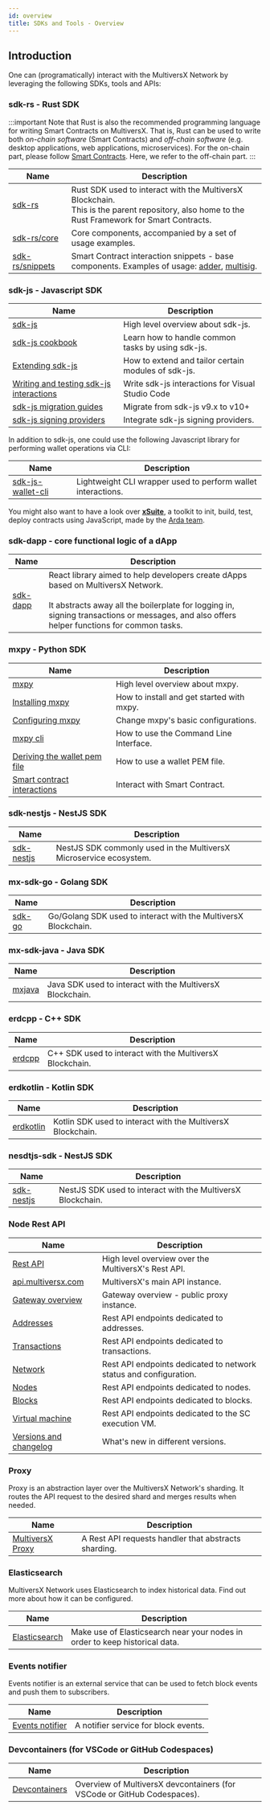 ```yaml
---
id: overview
title: SDKs and Tools - Overview
---
```


[comment]: # (mx-abstract)

## Introduction

One can (programatically) interact with the MultiversX Network by leveraging the following SDKs, tools and APIs:

[comment]: # (mx-context-auto)

### sdk-rs - Rust SDK

:::important
Note that Rust is also the recommended programming language for writing Smart Contracts on MultiversX. That is, Rust can be used to write both _on-chain software_ (Smart Contracts) and _off-chain software_ (e.g. desktop applications, web applications, microservices). For the on-chain part, please follow [Smart Contracts](/developers/smart-contracts). Here, we refer to the off-chain part.
:::

| Name                            | Description                                                |
|---------------------------------|------------------------------------------------------------|
| [sdk-rs](https://github.com/multiversx/mx-sdk-rs) | Rust SDK used to interact with the MultiversX Blockchain. <br /> This is the parent repository, also home to the Rust Framework for Smart Contracts.      |
| [sdk-rs/core](https://github.com/multiversx/mx-sdk-rs/tree/master/sdk/core) |  Core components, accompanied by a set of usage examples. |
| [sdk-rs/snippets](https://github.com/multiversx/mx-sdk-rs/tree/master/framework/snippets) |  Smart Contract interaction snippets - base components. Examples of usage: [adder](https://github.com/multiversx/mx-sdk-rs/tree/master/contracts/examples/adder/interact), [multisig](https://github.com/multiversx/mx-sdk-rs/tree/master/contracts/examples/multisig/interact). |

[comment]: # (mx-context-auto)

### sdk-js - Javascript SDK

| Name                                                                                                     | Description                                         |
|----------------------------------------------------------------------------------------------------------|-----------------------------------------------------|
| [sdk-js](/sdk-and-tools/sdk-js)                                                                          | High level overview about sdk-js.                   |
| [sdk-js cookbook](/sdk-and-tools/sdk-js/sdk-js-cookbook)                                                 | Learn how to handle common tasks by using sdk-js.   |
| [Extending sdk-js](/sdk-and-tools/sdk-js/extending-sdk-js)                                               | How to extend and tailor certain modules of sdk-js. |
| [Writing and testing sdk-js interactions](/sdk-and-tools/sdk-js/writing-and-testing-sdk-js-interactions) | Write sdk-js interactions for Visual Studio Code    |
| [sdk-js migration guides](/sdk-and-tools/sdk-js/sdk-js-migration-guides)                                 | Migrate from sdk-js v9.x to v10+                    |
| [sdk-js signing providers](/sdk-and-tools/sdk-js/sdk-js-signing-providers)                               | Integrate sdk-js signing providers.                 |

In addition to sdk-js, one could use the following Javascript library for performing wallet operations via CLI:

| Name                                                  | Description                                                  |
|-------------------------------------------------------|--------------------------------------------------------------|
| [sdk-js-wallet-cli](/sdk-and-tools/sdk-js-wallet-cli) | Lightweight CLI wrapper used to perform wallet interactions. |

You might also want to have a look over [**xSuite**](https://xsuite.dev), a toolkit to init, build, test, deploy contracts using JavaScript, made by the [Arda team](https://arda.run).

[comment]: # (mx-context-auto)

### sdk-dapp - core functional logic of a dApp

| Name                                | Description                                                                                                                                                                                                                                                                                    |
|-------------------------------------|------------------------------------------------------------------------------------------------------------------------------------------------------------------------------------------------------------------------------------------------------------------------------------------------|
| [sdk-dapp](/sdk-and-tools/sdk-dapp) | React library aimed to help developers create dApps based on MultiversX Network. <br/> <br/> It abstracts away all the boilerplate for logging in, signing transactions or messages, and also offers helper functions for common tasks. |

[comment]: # (mx-context-auto)

### mxpy - Python SDK

| Name                                                                                       | Description                                              |
|--------------------------------------------------------------------------------------------|----------------------------------------------------------|
| [mxpy](/sdk-and-tools/sdk-py/)                                                             | High level overview about mxpy.                          |
| [Installing mxpy](/sdk-and-tools/sdk-py/installing-mxpy)                                   | How to install and get started with mxpy.                |
| [Configuring mxpy](/sdk-and-tools/sdk-py/configuring-mxpy)                                 | Change mxpy's basic configurations.                      |
| [mxpy cli](/sdk-and-tools/sdk-py/mxpy-cli)                                                 | How to use the Command Line Interface.                   |
| [Deriving the wallet pem file](/sdk-and-tools/sdk-py/deriving-the-wallet-pem-file)         | How to use a wallet PEM file.                            |
| [Smart contract interactions](/sdk-and-tools/sdk-py/smart-contract-interactions)           | Interact with Smart Contract.                            |

[comment]: # (mx-context-auto)

### sdk-nestjs - NestJS SDK

| Name                                     | Description                                                        |
|------------------------------------------|--------------------------------------------------------------------|
| [sdk-nestjs](/sdk-and-tools/sdk-nestjs) | NestJS SDK commonly used in the MultiversX Microservice ecosystem. |

[comment]: # (mx-context-auto)

### mx-sdk-go - Golang SDK

| Name                          | Description                                                |
|-------------------------------|------------------------------------------------------------|
| [sdk-go](/sdk-and-tools/sdk-go) | Go/Golang SDK used to interact with the MultiversX Blockchain. |

[comment]: # (mx-context-auto)

### mx-sdk-java - Java SDK

| Name                              | Description                                           |
|-----------------------------------|-------------------------------------------------------|
| [mxjava](/sdk-and-tools/mxjava) | Java SDK used to interact with the MultiversX Blockchain. |

[comment]: # (mx-context-auto)

### erdcpp - C++ SDK

| Name                            | Description                                          |
|---------------------------------|------------------------------------------------------|
| [erdcpp](/sdk-and-tools/erdcpp) | C++ SDK used to interact with the MultiversX Blockchain. |

[comment]: # (mx-context-auto)

### erdkotlin - Kotlin SDK

| Name                                  | Description                                             |
|---------------------------------------|---------------------------------------------------------|
| [erdkotlin](/sdk-and-tools/erdkotlin) | Kotlin SDK used to interact with the MultiversX Blockchain. |

[comment]: # (mx-context-auto)

### nesdtjs-sdk - NestJS SDK

| Name                                    | Description                                             |
|-----------------------------------------|---------------------------------------------------------|
| [sdk-nestjs](/sdk-and-tools/sdk-nestjs) | NestJS SDK used to interact with the MultiversX Blockchain. |

[comment]: # (mx-context-auto)

### Node Rest API

| Name                                                                     | Description                                                       |
|--------------------------------------------------------------------------|-------------------------------------------------------------------|
| [Rest API](/sdk-and-tools/rest-api/)                                     | High level overview over the MultiversX's Rest API.               |
| [api.multiversx.com](/sdk-and-tools/rest-api/multiversx-api)             | MultiversX's main API instance.                                   |
| [Gateway overview](/sdk-and-tools/rest-api/gateway-overview)             | Gateway overview - public proxy instance.                         |
| [Addresses](/sdk-and-tools/rest-api/addresses)                           | Rest API endpoints dedicated to addresses.                        |
| [Transactions](/sdk-and-tools/rest-api/transactions)                     | Rest API endpoints dedicated to transactions.                     |
| [Network](/sdk-and-tools/rest-api/network)                               | Rest API endpoints dedicated to network status and configuration. |
| [Nodes](/sdk-and-tools/rest-api/nodes)                                   | Rest API endpoints dedicated to nodes.                            |
| [Blocks](/sdk-and-tools/rest-api/blocks)                                 | Rest API endpoints dedicated to blocks.                           |
| [Virtual machine](/sdk-and-tools/rest-api/virtual-machine)               | Rest API endpoints dedicated to the SC execution VM.              |
| [Versions and changelog](/sdk-and-tools/rest-api/versions-and-changelog) | What's new in different versions.                                 |

[comment]: # (mx-context-auto)

### Proxy

Proxy is an abstraction layer over the MultiversX Network's sharding. It routes the API request to the desired shard and
merges results when needed.

| Name                                     | Description                                          |
|------------------------------------------|------------------------------------------------------|
| [MultiversX Proxy](/sdk-and-tools/proxy) | A Rest API requests handler that abstracts sharding. |

[comment]: # (mx-context-auto)

### Elasticsearch

MultiversX Network uses Elasticsearch to index historical data. Find out more about how it can be configured.

| Name                                           | Description                                                                 |
|------------------------------------------------|-----------------------------------------------------------------------------|
| [Elasticsearch](/sdk-and-tools/elastic-search) | Make use of Elasticsearch near your nodes in order to keep historical data. |

[comment]: # (mx-context-auto)

### Events notifier

Events notifier is an external service that can be used to fetch block events and push them to subscribers.

| Name                                       | Description                          |
|--------------------------------------------|--------------------------------------|
| [Events notifier](/sdk-and-tools/notifier) | A notifier service for block events. |

[comment]: # (mx-context-auto)

### Devcontainers (for VSCode or GitHub Codespaces)

| Name                                          | Description                          |
|-----------------------------------------------|--------------------------------------|
| [Devcontainers](/sdk-and-tools/devcontainers) | Overview of MultiversX devcontainers (for VSCode or GitHub Codespaces). |
